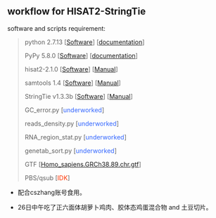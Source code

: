 ## workflow for HISAT2-StringTie

software and scripts requirement:



> python 2.7.13 [[Software](https://www.python.org/)] [[documentation](https://docs.python.org/2/)]
> 
> PyPy 5.8.0 [[Software](http://pypy.org/)] [[documentation](http://doc.pypy.org/en/latest/)]
> 
> hisat2-2.1.0 [[Software](http://ccb.jhu.edu/software/hisat2/index.shtml)] [[Manual](http://ccb.jhu.edu/software/hisat2/manual.shtml)]
> 
> samtools 1.4 [[Software](http://www.htslib.org/)] [[Manual](http://www.htslib.org/doc/samtools-1.4.html)]
> 
> StringTie v1.3.3b [[Software](http://ccb.jhu.edu/software/stringtie/index.shtml)] [[Manual](http://ccb.jhu.edu/software/stringtie/index.shtml?t=manual)]
> 
> GC_error.py [<font color=#3366FF>underworked</font>]
> 
> reads_density.py [<font color=#3366FF>underworked</font>]
> 
> RNA\_region\_stat.py [<font color=#3366FF>underworked</font>]
> 
> genetab_sort.py [<font color=#3366FF>underworked</font>]
> 
> GTF [[Homo_sapiens.GRCh38.89.chr.gtf](ftp://ftp.ensembl.org/pub/release-89/gtf/homo_sapiens/Homo_sapiens.GRCh38.89.chr.gtf)]
> 
> PBS/qsub \[<font color=#FF3300>IDK</font>\]

* 配合cszhang账号食用。

* 26日中午吃了正六面体胡萝卜鸡肉、胶体态鸡蛋混合物 and 土豆切片。

